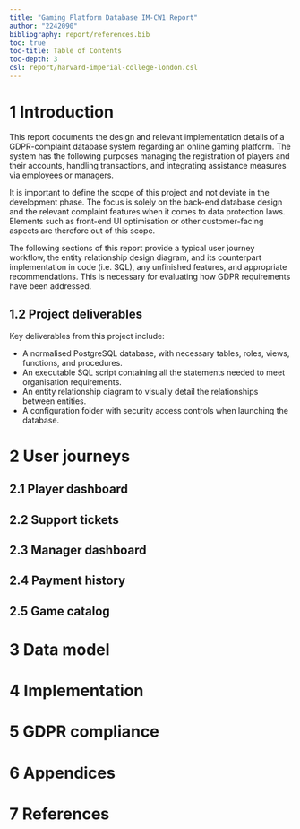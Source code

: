 ```yaml
---
title: "Gaming Platform Database IM-CW1 Report"
author: "2242090"
bibliography: report/references.bib
toc: true
toc-title: Table of Contents
toc-depth: 3
csl: report/harvard-imperial-college-london.csl
---
```


# 1 Introduction

This report documents the design and relevant implementation details of a GDPR-complaint database system regarding an online gaming platform. The system has the following purposes managing the registration of players and their accounts, handling transactions, and integrating assistance measures via employees or managers.

It is important to define the scope of this project and not deviate in the development phase. The focus is solely on the back-end database design and the relevant complaint features when it comes to data protection laws. Elements such as front-end UI optimisation or other customer-facing aspects are therefore out of this scope.

The following sections of this report provide a typical user journey workflow, the entity relationship design diagram, and its counterpart implementation in code (i.e. SQL), any unfinished features, and appropriate recommendations. This is necessary for evaluating how GDPR requirements have been addressed.

## 1.2 Project deliverables

Key deliverables from this project include:

- A normalised PostgreSQL database, with necessary tables, roles, views, functions, and procedures.
- An executable SQL script containing all the statements needed to meet organisation requirements.
- An entity relationship diagram to visually detail the relationships between entities.
- A configuration folder with security access controls when launching the database.

# 2 User journeys

## 2.1 Player dashboard

## 2.2 Support tickets

## 2.3 Manager dashboard

## 2.4 Payment history

## 2.5 Game catalog

# 3 Data model

# 4 Implementation

# 5 GDPR compliance

# 6 Appendices

# 7 References